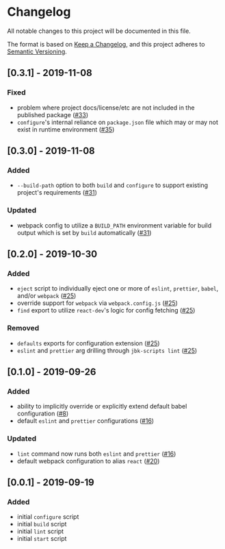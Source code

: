 # Changelog
All notable changes to this project will be documented in this file.

The format is based on [Keep a Changelog](https://keepachangelog.com/en/1.0.0/),
and this project adheres to [Semantic Versioning](https://semver.org/spec/v2.0.0.html).

## [0.3.1] - 2019-11-08
### Fixed
- problem where project docs/license/etc are not included in the published package ([#33](https://github.com/JBKLabs/react-dev/issues/33))
- `configure`'s internal reliance on `package.json` file which may or may not exist in runtime environment ([#35](https://github.com/JBKLabs/react-dev/issues/35))

## [0.3.0] - 2019-11-08
### Added
- `--build-path` option to both `build` and `configure` to support existing project's requirements ([#31](https://github.com/JBKLabs/react-dev/issues/31))

### Updated
- webpack config to utilize a `BUILD_PATH` environment variable for build output which is set by `build` automatically ([#31](https://github.com/JBKLabs/react-dev/issues/31))

## [0.2.0] - 2019-10-30
### Added
- `eject` script to individually eject one or more of `eslint`, `prettier`, `babel`, and/or `webpack` ([#25](https://github.com/JBKLabs/react-dev/issues/25))
- override support for `webpack` via `webpack.config.js` ([#25](https://github.com/JBKLabs/react-dev/issues/25))
- `find` export to utilize `react-dev`'s logic for config fetching ([#25](https://github.com/JBKLabs/react-dev/issues/25))

### Removed
- `defaults` exports for configuration extension ([#25](https://github.com/JBKLabs/react-dev/issues/25))
- `eslint` and `prettier` arg drilling through `jbk-scripts lint` ([#25](https://github.com/JBKLabs/react-dev/issues/25))

## [0.1.0] - 2019-09-26
### Added
- ability to implicitly override or explicitly extend default babel configuration ([#8](https://github.com/JBKLabs/react-dev/issues/8))
- default `eslint` and `prettier` configurations ([#16](https://github.com/JBKLabs/react-dev/issues/16))

### Updated

- `lint` command now runs both `eslint` and `prettier` ([#16](https://github.com/JBKLabs/react-dev/issues/16))
- default webpack configuration to alias `react` ([#20](https://github.com/JBKLabs/react-dev/issues/20))

## [0.0.1] - 2019-09-19
### Added
- initial `configure` script
- initial `build` script
- initial `lint` script
- initial `start` script
